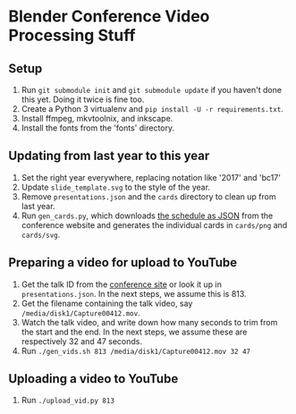 # Blender Conference Video Processing Stuff

## Setup

1. Run `git submodule init` and `git submodule update` if you haven't done this yet. Doing it twice
   is fine too.
2. Create a Python 3 virtualenv and `pip install -U -r requirements.txt`.
3. Install ffmpeg, mkvtoolnix, and inkscape.
4. Install the fonts from the 'fonts' directory.


## Updating from last year to this year

1. Set the right year everywhere, replacing notation like '2017' and 'bc17'
2. Update `slide_template.svg` to the style of the year.
3. Remove `presentations.json` and the `cards` directory to clean up from last year.
4. Run `gen_cards.py`, which downloads [the schedule as
   JSON](https://www.blender.org/conference/2017/presentations?format=json) from the conference
   website and generates the individual cards in `cards/png` and `cards/svg`.


## Preparing a video for upload to YouTube

1. Get the talk ID from the [conference site](https://www.blender.org/conference/2017/presentations)
   or look it up in `presentations.json`. In the next steps, we assume this is 813.
2. Get the filename containing the talk video, say `/media/disk1/Capture00412.mov`.
3. Watch the talk video, and write down how many seconds to trim from the start and the end.
   In the next steps, we assume these are respectively 32 and 47 seconds.
4. Run `./gen_vids.sh 813 /media/disk1/Capture00412.mov 32 47`


## Uploading a video to YouTube

1. Run `./upload_vid.py 813`
